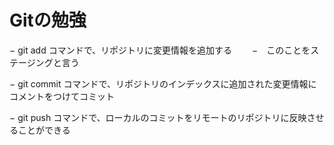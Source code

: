 # Gitの勉強
− git add コマンドで、リポジトリに変更情報を追加する
　　−　このことをステージングと言う

− git commit コマンドで、リポジトリのインデックスに追加された変更情報にコメントをつけてコミット

− git push コマンドで、ローカルのコミットをリモートのリポジトリに反映させることができる
